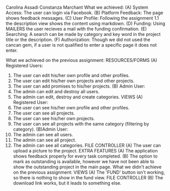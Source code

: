 Carolina Assadi
Constanza Marchant
What we achieved:
(A) System Access: The user can login via Facebook.
(B) Platform Feedback: The page shows feedback messages.
(C) User Profile: Following the assignment 1.1 the description view shows the content using markdown.
(D) Funding: Using MAILERS the user recieves a mail with the funding confirmation.
(E) Searching: A search can be made by category and key word in the project title or the description.
(F) Authorization: Though we did not used the cancan gem, if a user is not qualified to enter a specific page it does not enter.

What we achieved on the previous assignment:
RESOURCES/FORMS
(A) Registered Users:
1. The user can edit his/her own profile and other profiles.
2. The user can edit his/her own projects and other projects.
3. The user can add promises to his/her projects. 
(B) Admin User:
1. The admin can edit and destroy all users.
2. The admin can edit, destroy and create categories.
VIEWS
(A) Registered User:
1. The user can see his/her own profile and other profiles.
2. The user can see all projects.
3. The user can see his/her own projects.
4. The user can see all projects with the same category (filtering by category).
(B)Admin User:
1. The admin can see all users.
2. The admin can see all project.
3. The admin can see all categories.
FILE CONTROLLER
(A) The user can upload a picture to the project.
EXTRA FEATURES
(A) The application shows feedback properly for every task completed.
(B) The option to mark as outstanding is available, however we have not been able to show the outstanding project in the main page.
What we didn't achieve on the previous assignment:
VIEWS
(A) The 'FUND' button isn't working, so there is nothing to show in the fund view.
FILE CONTROLLER
(B) The download link works, but it leads to something else.
